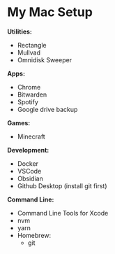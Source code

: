 # My Mac Setup

**Utilities:**
- Rectangle
- Mullvad
- Omnidisk Sweeper

**Apps:**
- Chrome
- Bitwarden
- Spotify
- Google drive backup

**Games:**
- Minecraft

**Development:**
- Docker
- VSCode
- Obsidian
- Github Desktop (install git first)

**Command Line:**
- Command Line Tools for Xcode
- nvm
- yarn
- Homebrew:
  - git
